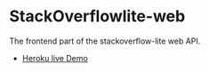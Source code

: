# StackOverflowlite-web
The frontend part of the stackoverflow-lite web API.
- [Heroku live Demo](https://stackoverflowlite-web.herokuapp.com/index.html)